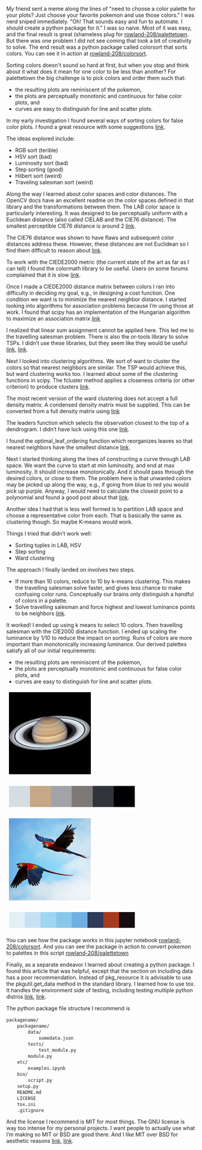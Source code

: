 My friend sent a meme along the lines of "need to choose a color palette for your plots? Just choose your favorite pokemon and use those colors."
I was nerd sniped immediately.
"Oh! That sounds easy and fun to automate. I should create a python package for it."
I was so naive.
Most of it was easy, and the final result is great (shameless plug for [rowland-208/palettetown](https://github.com/rowland-208/palettetown/blob/main/etc/examples.ipynb).
But there was one problem I did not see coming that took a bit of creativity to solve.
The end result was a python package called colorsort that sorts colors.
You can see it in action at [rowland-208/colorsort](https://github.com/rowland-208/colorsort/blob/main/etc/examples.ipynb).

Sorting colors doesn't sound so hard at first, but when you stop and think about it what does it mean for one color to be less than another?
For palettetown the big challenge is to pick colors and order them such that:
* the resulting plots are reminiscent of the pokemon,
* the plots are perceptually monotonic and continuous for false color plots, and
* curves are easy to distinguish for line and scatter plots.

In my early investigation I found several ways of sorting colors for false color plots.
I found a great resource with some suggestions [link](https://www.alanzucconi.com/2015/09/30/colour-sorting/).

The ideas explored include:
* RGB sort (terible)
* HSV sort (bad)
* Luminosity sort (bad)
* Step sorting (good)
* Hilbert sort (weird)
* Traveling salesman sort (weird)

Along the way I learned about color spaces and color distances. The OpenCV docs have an excellent readme on the color spaces defined in that library and the transformations between them. The LAB color space is particularly interesting. It was designed to be perceptually uniform with a Euclidean distance (also called CIELAB and the CIE76 distance). The smallest perceptible CIE76 distance is around 2 [link](https://docs.opencv.org/3.4/de/d25/imgproc_color_conversions.html).

The CIE76 distance was shown to have flaws and subsequent color distances address these. However, these distances are not Euclidean so I find them difficult to reason about [link](https://en.wikipedia.org/wiki/Color_difference).

To work with the CIEDE2000 metric (the current state of the art as far as I can tell) I found the colormath library to be useful. Users on some forums complained that it is slow [link](https://pypi.org/project/colormath/).

Once I made a CIEDE2000 distance matrix between colors I ran into difficulty in deciding my goal, e.g., in designing a cost function. One condition we want is to minimize the nearest neighbor distance. I started looking into algorithms for association problems because I’m using those at work. I found that scipy has an implementation of the Hungarian algorithm to maximize an association matrix [link](https://docs.scipy.org/doc/scipy/reference/generated/scipy.optimize.linear_sum_assignment.html)

I realized that linear sum assignment cannot be applied here. This led me to the travelling salesman problem. There is also the or-tools library to solve TSPs. I didn’t use these libraries, but they seem like they would be useful [link](https://pypi.org/project/ortools/), [link](https://developers.google.com/optimization/routing/tsp#python).

Next I looked into clustering algorithms. We sort of want to cluster the colors so that nearest neighbors are similar. The TSP would achieve this, but ward clustering works too. I learned about some of the clustering functions in scipy. The fcluster method applies a closeness criteria (or other criterion) to produce clusters [link](https://docs.scipy.org/doc/scipy/reference/generated/scipy.cluster.hierarchy.fcluster.html#scipy.cluster.hierarchy.fcluster).

The most recent version of the ward clustering does not accept a full density matrix. A condensed density matrix must be supplied. This can be converted from a full density matrix using [link](https://docs.scipy.org/doc/scipy/reference/generated/scipy.spatial.distance.squareform.html)

The leaders function which selects the observation closest to the top of a dendrogram. I didn’t have luck using this one [link](https://docs.scipy.org/doc/scipy/reference/generated/scipy.cluster.hierarchy.leaders.html#scipy.cluster.hierarchy.leaders).

I found the optimal_leaf_ordering function which reorganizes leaves so that nearest neighbors have the smallest distance [link](https://docs.scipy.org/doc/scipy/reference/generated/scipy.cluster.hierarchy.optimal_leaf_ordering.html#scipy.cluster.hierarchy.optimal_leaf_ordering).

Next I started thinking along the lines of constructing a curve through LAB space. We want the curve to start at min luminosity, and end at max luminosity. It should increase monotonically. And it should pass through the desired colors, or close to them. The problem here is that unwanted colors may be picked up along the way, e.g., if going from blue to red you would pick up purple. Anyway, I would need to calculate the closest point to a polynomial and found a good post about that [link](https://stackoverflow.com/questions/2742610/closest-point-on-a-cubic-bezier-curve).

Another idea I had that is less well formed is to partition LAB space and choose a representative color from each. That is basically the same as clustering though. So maybe K-means would work.

Things I tried that didn’t work well:
* Sorting tuples in LAB, HSV
* Step sorting
* Ward clustering

The approach I finally landed on involves two steps.
* If more than 10 colors, reduce to 10 by k-means clustering. This makes the travelling salesman solve faster, and gives less chance to make confusing color runs. Conceptually our brains only distinguish a handful of colors in a palette.
* Solve travelling salesman and force highest and lowest luminance points to be neighbors [link](https://stackoverflow.com/questions/14527815/how-to-fix-the-start-and-end-points-in-travelling-salesmen-problem).

It worked! I ended up using k means to select 10 colors. Then travelling salesman with the CIE2000 distance function. I ended up scaling the luminance by 1/10 to reduce the impact on sorting. Runs of colors are more important than monotonically increasing luminance. Our derived palettes satisfy all of our initial requirements:

* the resulting plots are reminiscent of the pokemon,
* the plots are perceptually monotonic and continuous for false color plots, and
* curves are easy to distinguish for line and scatter plots.

![alt text](/assets/images/saturn.png)

![alt text](/assets/images/saturn-colors.png)

![alt text](/assets/images/parrots.png)

![alt text](/assets/images/parrots-colors.png)

 You can see how the package works in this jupyter notebook [rowland-208/colorsort](https://github.com/rowland-208/colorsort/blob/main/etc/examples.ipynb). And you can see the package in action to convert pokemon to palettes in this script [rowland-208/palettetown](https://github.com/rowland-208/palettetown/blob/main/etc/fill_pokedex.py)

Finally, as a separate endeavor I learned about creating a python package. I found this article that was helpful, except that the section on including data has a poor recommendation. Instead of pkg_resource it is advisable to use the pkgutil.get_data method in the standard library. I learned how to use tox. It handles the environment side of testing, including testing multiple python distros [link](https://kiwidamien.github.io/making-a-python-package-viii-summary.html), [link](https://tox.readthedocs.io/en/latest/example/basic.html).

The python package file structure I recommend is

    packagename/
        packagename/
            data/
                somedata.json
            tests/
                test_module.py
            module.py
        etc/
            examples.ipynb
        bin/
            script.py
        setup.py
        README.md
        LICENSE
        tox.ini
        .gitignore

And the license I recommend is MIT for most things. The GNU license is way too intense for my personal projects. I want people to actually use what I’m making so MIT or BSD are good there. And I like MIT over BSD for aesthetic reasons [link](https://www.youtube.com/watch?v=DDx6gjwU0K8), [link](https://opensource.stackexchange.com/questions/217/what-are-the-essential-differences-between-the-bsd-and-mit-licences).



